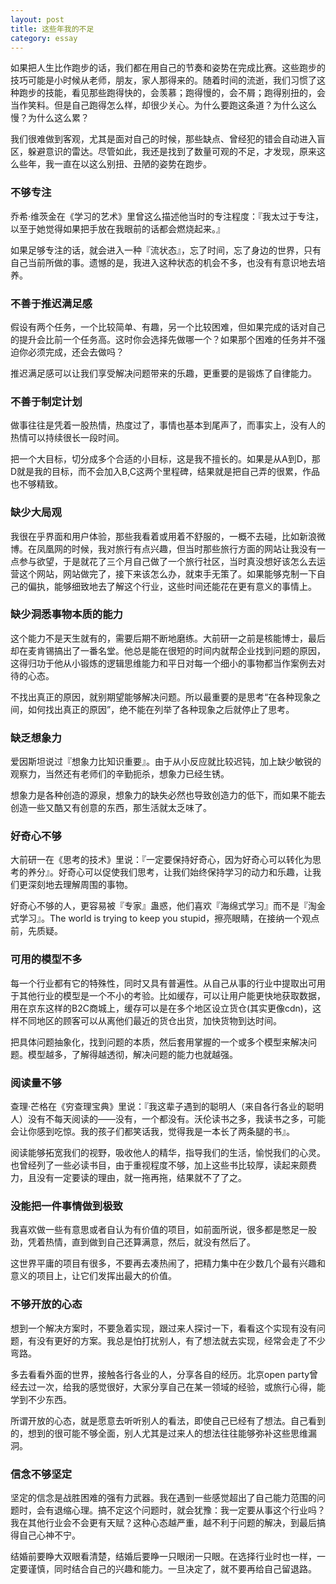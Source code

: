 ```yaml
---
layout: post
title: 这些年我的不足
category: essay
---
```


如果把人生比作跑步的话，我们都在用自己的节奏和姿势在完成比赛。这些跑步的技巧可能是小时候从老师，朋友，家人那得来的。随着时间的流逝，我们习惯了这种跑步的技能，看见那些跑得快的，会羡慕；跑得慢的，会不屑；跑得别扭的，会当作笑料。但是自己跑得怎么样，却很少关心。为什么要跑这条道？为什么这么慢？为什么这么累？

我们很难做到客观，尤其是面对自己的时候，那些缺点、曾经犯的错会自动进入盲区，躲避意识的雷达。尽管如此，我还是找到了数量可观的不足，才发现，原来这么些年，我一直在以这么别扭、丑陋的姿势在跑步。

### 不够专注

乔希·维茨金在《学习的艺术》里曾这么描述他当时的专注程度：『我太过于专注，以至于她觉得如果把手放在我眼前的话都会燃烧起来。』

如果足够专注的话，就会进入一种『流状态』，忘了时间，忘了身边的世界，只有自己当前所做的事。遗憾的是，我进入这种状态的机会不多，也没有有意识地去培养。

### 不善于推迟满足感

假设有两个任务，一个比较简单、有趣，另一个比较困难，但如果完成的话对自己的提升会比前一个任务高。这时你会选择先做哪一个？如果那个困难的任务并不强迫你必须完成，还会去做吗？

推迟满足感可以让我们享受解决问题带来的乐趣，更重要的是锻炼了自律能力。

### 不善于制定计划

做事往往是凭着一股热情，热度过了，事情也基本到尾声了，而事实上，没有人的热情可以持续很长一段时间。

把一个大目标，切分成多个合适的小目标，这是我不擅长的。如果是从A到D，那D就是我的目标，而不会加入B,C这两个里程碑，结果就是把自己弄的很累，作品也不够精致。

### 缺少大局观

我很在乎界面和用户体验，那些我看着或用着不舒服的，一概不去碰，比如新浪微博。在凤凰网的时候，我对旅行有点兴趣，但当时那些旅行方面的网站让我没有一点参与欲望，于是就花了三个月自己做了一个旅行社区，当时真没想好该怎么去运营这个网站，网站做完了，接下来该怎么办，就束手无策了。如果能够克制一下自己的偏执，能够细致地去了解这个行业，这些时间还能花在更有意义的事情上。

### 缺少洞悉事物本质的能力

这个能力不是天生就有的，需要后期不断地磨练。大前研一之前是核能博士，最后却在麦肯锡搞出了一番名堂。他总是能在很短的时间内就帮企业找到问题的原因，这得归功于他从小锻炼的逻辑思维能力和平日对每一个细小的事物都当作案例去对待的心态。

不找出真正的原因，就别期望能够解决问题。所以最重要的是思考“在各种现象之间，如何找出真正的原因”，绝不能在列举了各种现象之后就停止了思考。

### 缺乏想象力

爱因斯坦说过『想象力比知识重要』。由于从小反应就比较迟钝，加上缺少敏锐的观察力，当然还有老师们的辛勤扼杀，想象力已经生锈。

想象力是各种创造的源泉，想象力的缺失必然也导致创造力的低下，而如果不能去创造一些又酷又有创意的东西，那生活就太乏味了。

### 好奇心不够

大前研一在《思考的技术》里说：『一定要保持好奇心，因为好奇心可以转化为思考的养分』。好奇心可以促使我们思考，让我们始终保持学习的动力和乐趣，让我们更深刻地去理解周围的事物。

好奇心不够的人，更容易被『专家』蛊惑，他们喜欢『海绵式学习』而不是『淘金式学习』。The world is trying to keep you stupid，擦亮眼睛，在接纳一个观点前，先质疑。

### 可用的模型不多

每一个行业都有它的特殊性，同时又具有普遍性。从自己从事的行业中提取出可用于其他行业的模型是一个不小的考验。比如缓存，可以让用户能更快地获取数据，用在京东这样的B2C商城上，缓存可以是在多个地区设立货仓(其实更像cdn)，这样不同地区的顾客可以从离他们最近的货仓出货，加快货物到达时间。

把具体问题抽象化，找到问题的本质，然后套用掌握的一个或多个模型来解决问题。模型越多，了解得越透彻，解决问题的能力也就越强。

### 阅读量不够

查理·芒格在《穷查理宝典》里说：『我这辈子遇到的聪明人（来自各行各业的聪明人）没有不每天阅读的——没有，一个都没有。沃伦读书之多，我读书之多，可能会让你感到吃惊。我的孩子们都笑话我，觉得我是一本长了两条腿的书』。

阅读能够拓宽我们的视野，吸收他人的精华，指导我们的生活，愉悦我们的心灵。也曾经列了一些必读书目，由于重视程度不够，加上这些书比较厚，读起来颇费力，且没有一定要读的理由，就一拖再拖，结果就不了了之。

### 没能把一件事情做到极致

我喜欢做一些有意思或者自认为有价值的项目，如前面所说，很多都是憋足一股劲，凭着热情，直到做到自己还算满意，然后，就没有然后了。

这世界平庸的项目有很多，不要再去凑热闹了，把精力集中在少数几个最有兴趣和意义的项目上，让它们发挥出最大的价值。

### 不够开放的心态

想到一个解决方案时，不要急着实现，跟过来人探讨一下，看看这个实现有没有问题，有没有更好的方案。我总是怕打扰别人，有了想法就去实现，经常会走了不少弯路。

多去看看外面的世界，接触各行各业的人，分享各自的经历。北京open party曾经去过一次，给我的感觉很好，大家分享自己在某一领域的经验，或旅行心得，能学到不少东西。

所谓开放的心态，就是愿意去听听别人的看法，即使自己已经有了想法。自己看到的，想到的很可能不够全面，别人尤其是过来人的想法往往能够弥补这些思维漏洞。

### 信念不够坚定

坚定的信念是战胜困难的强有力武器。我在遇到一些感觉超出了自己能力范围的问题时，会有退缩心理。搞不定这个问题时，就会犹豫：我一定要从事这个行业吗？我在其他行业会不会更有天赋？这种心态越严重，越不利于问题的解决，到最后搞得自己心神不宁。

结婚前要睁大双眼看清楚，结婚后要睁一只眼闭一只眼。在选择行业时也一样，一定要谨慎，同时结合自己的兴趣和能力。一旦决定了，就不要再给自己留退路。
